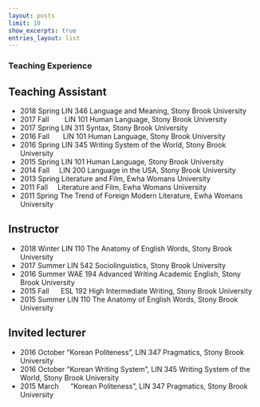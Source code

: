 ```yaml
---
layout: posts
limit: 10
show_excerpts: true
entries_layout: list
---
```

### Teaching Experience


## Teaching Assistant

* 2018 Spring LIN 346 Language and Meaning, Stony Brook University
* 2017 Fall &nbsp;&nbsp;&nbsp;&nbsp;&nbsp;&nbsp;   LIN 101 Human Language, Stony Brook University
* 2017 Spring LIN 311 Syntax, Stony Brook University
* 2016 Fall &nbsp;&nbsp;&nbsp;&nbsp;&nbsp;&nbsp;LIN 101 Human Language, Stony Brook University
* 2016 Spring LIN 345 Writing System of the World, Stony Brook University
* 2015 Spring LIN 101 Human Language, Stony Brook University
* 2014 Fall &nbsp;&nbsp;&nbsp;&nbsp;LIN 200 Language in the USA, Stony Brook University
* 2013 Spring Literature and Film, Ewha Womans University
* 2011 Fall &nbsp;&nbsp;&nbsp;&nbsp;Literature and Film, Ewha Womans University
* 2011 Spring The Trend of Foreign Modern Literature, Ewha Womans University

## Instructor  
* 2018 Winter LIN 110 The Anatomy of English Words, Stony Brook University
* 2017 Summer LIN 542 Sociolinguistics, Stony Brook University
* 2016 Summer WAE 194 Advanced Writing Academic English, Stony Brook University
* 2015 Fall &nbsp;&nbsp;&nbsp;&nbsp; ESL 192 High Intermediate Writing, Stony Brook University
* 2015 Summer LIN 110 The Anatomy of English Words, Stony Brook University

## Invited lecturer
* 2016 October “Korean Politeness”, LIN 347 Pragmatics, Stony Brook University
* 2016 October “Korean Writing System”, LIN 345 Writing System of the World, Stony Brook University
* 2015 March &nbsp;&nbsp;&nbsp;&nbsp; “Korean Politeness”, LIN 347 Pragmatics, Stony Brook University

